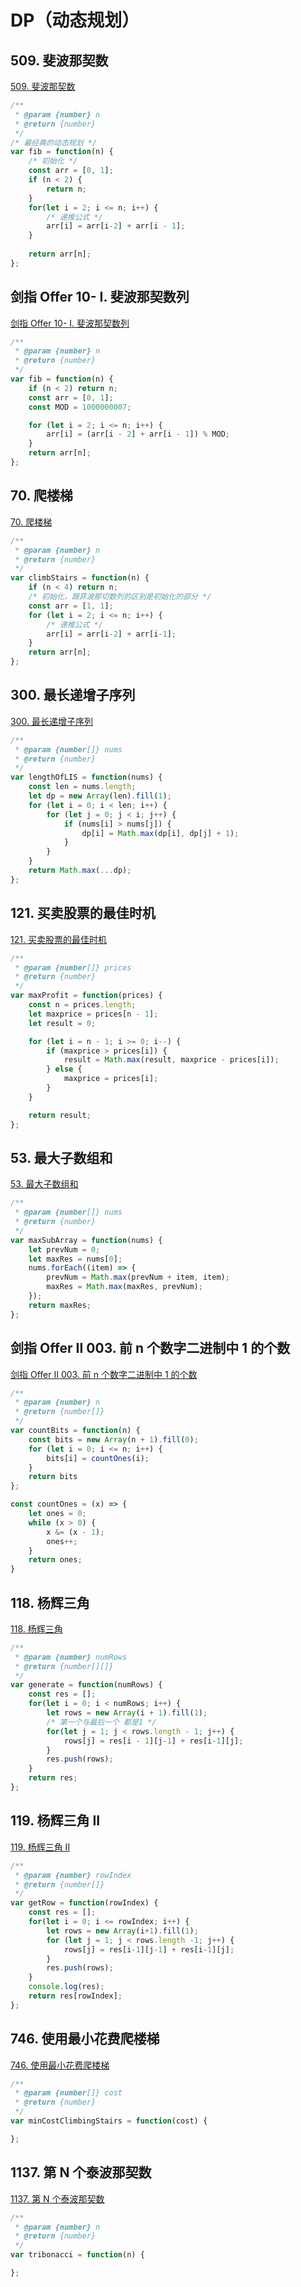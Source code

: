 # DP（动态规划）

## 509. 斐波那契数

[509. 斐波那契数](https://leetcode-cn.com/problems/fibonacci-number/)

```js
/**
 * @param {number} n
 * @return {number}
 */
/* 最经典的动态规划 */
var fib = function(n) {
    /* 初始化 */
    const arr = [0, 1];
    if (n < 2) {
        return n;
    }
    for(let i = 2; i <= n; i++) {
        /* 递推公式 */
        arr[i] = arr[i-2] + arr[i - 1];
    }
    
    return arr[n];
};
```

## 剑指 Offer 10- I. 斐波那契数列

[剑指 Offer 10- I. 斐波那契数列](https://leetcode-cn.com/problems/fei-bo-na-qi-shu-lie-lcof/)

```js
/**
 * @param {number} n
 * @return {number}
 */
var fib = function(n) {
    if (n < 2) return n;
    const arr = [0, 1];
    const MOD = 1000000007;

    for (let i = 2; i <= n; i++) {
        arr[i] = (arr[i - 2] + arr[i - 1]) % MOD;
    }
    return arr[n];
};
```

## 70. 爬楼梯

[70. 爬楼梯](https://leetcode-cn.com/problems/climbing-stairs/)

```js
/**
 * @param {number} n
 * @return {number}
 */
var climbStairs = function(n) {
    if (n < 4) return n;
    /* 初始化，跟菲波那切数列的区别是初始化的部分 */
    const arr = [1, 1];
    for (let i = 2; i <= n; i++) {
        /* 递推公式 */
        arr[i] = arr[i-2] + arr[i-1];
    } 
    return arr[n];
};
```

## 300. 最长递增子序列

[300. 最长递增子序列](https://leetcode-cn.com/problems/longest-increasing-subsequence/)

```js
/**
 * @param {number[]} nums
 * @return {number}
 */
var lengthOfLIS = function(nums) {
    const len = nums.length;
    let dp = new Array(len).fill(1);
    for (let i = 0; i < len; i++) {
        for (let j = 0; j < i; j++) {
            if (nums[i] > nums[j]) {
                dp[i] = Math.max(dp[i], dp[j] + 1);
            }
        }
    }
    return Math.max(...dp);
};
```

## 121. 买卖股票的最佳时机

[121. 买卖股票的最佳时机](https://leetcode-cn.com/problems/best-time-to-buy-and-sell-stock/)

```js
/**
 * @param {number[]} prices
 * @return {number}
 */
var maxProfit = function(prices) {
    const n = prices.length;
    let maxprice = prices[n - 1];
    let result = 0;

    for (let i = n - 1; i >= 0; i--) {
        if (maxprice > prices[i]) {
            result = Math.max(result, maxprice - prices[i]);
        } else {
            maxprice = prices[i];
        }
    }

    return result;
};
```

## 53. 最大子数组和

[53. 最大子数组和](https://leetcode-cn.com/problems/maximum-subarray/)

```js
/**
 * @param {number[]} nums
 * @return {number}
 */
var maxSubArray = function(nums) {
    let prevNum = 0;
    let maxRes = nums[0];
    nums.forEach((item) => {
        prevNum = Math.max(prevNum + item, item);
        maxRes = Math.max(maxRes, prevNum);
    });
    return maxRes;
};
```

## 剑指 Offer II 003. 前 n 个数字二进制中 1 的个数

[剑指 Offer II 003. 前 n 个数字二进制中 1 的个数](https://leetcode-cn.com/problems/w3tCBm/)

```js
/**
 * @param {number} n
 * @return {number[]}
 */
var countBits = function(n) {
    const bits = new Array(n + 1).fill(0);
    for (let i = 0; i <= n; i++) {
        bits[i] = countOnes(i);
    }
    return bits
};

const countOnes = (x) => {
    let ones = 0;
    while (x > 0) {
        x &= (x - 1);
        ones++;
    }
    return ones;
}
```

## 118. 杨辉三角

[118. 杨辉三角](https://leetcode-cn.com/problems/pascals-triangle/)

```js
/**
 * @param {number} numRows
 * @return {number[][]}
 */
var generate = function(numRows) {
    const res = [];
    for(let i = 0; i < numRows; i++) {
        let rows = new Array(i + 1).fill(1);
        /* 第一个与最后一个 都是1 */
        for(let j = 1; j < rows.length - 1; j++) {
            rows[j] = res[i - 1][j-1] + res[i-1][j];
        }
        res.push(rows);
    }
    return res;
};
```

## 119. 杨辉三角 II

[119. 杨辉三角 II](https://leetcode-cn.com/problems/pascals-triangle-ii/)

```js
/**
 * @param {number} rowIndex
 * @return {number[]}
 */
var getRow = function(rowIndex) {
    const res = [];
    for(let i = 0; i <= rowIndex; i++) {
        let rows = new Array(i+1).fill(1);
        for (let j = 1; j < rows.length -1; j++) {
            rows[j] = res[i-1][j-1] + res[i-1][j];
        }
        res.push(rows);
    }
    console.log(res);
    return res[rowIndex];
};
```

## 746. 使用最小花费爬楼梯

[746. 使用最小花费爬楼梯](https://leetcode.cn/problems/min-cost-climbing-stairs/)

```js
/**
 * @param {number[]} cost
 * @return {number}
 */
var minCostClimbingStairs = function(cost) {

};
```

## 1137. 第 N 个泰波那契数

[1137. 第 N 个泰波那契数](https://leetcode.cn/problems/n-th-tribonacci-number/)

```js
/**
 * @param {number} n
 * @return {number}
 */
var tribonacci = function(n) {

};
```